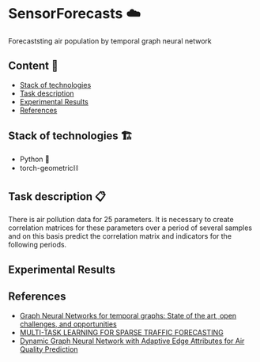 # SensorForecasts ☁️

Forecaststing air population by temporal graph neural network 

## Content 📖

- [Stack of technologies](#Stack-of-technologies)
- [Task description](#Task-description)
- [Experimental Results](#Experimental-Results)
- [References](#References)

##  Stack of technologies 🏗

- Python 🐍
- torch-geometric⛓

## Task description 📋

There is air pollution data for 25 parameters. It is necessary to create correlation matrices for these parameters over a period of several samples and on this basis predict the correlation matrix and indicators for the following periods.

##  Experimental Results


## References
- [Graph Neural Networks for temporal graphs: State of the art, open
challenges, and opportunities](https://arxiv.org/pdf/2302.01018.pdf)
- [MULTI-TASK LEARNING FOR SPARSE TRAFFIC FORECASTING](https://arxiv.org/pdf/2211.09984v1.pdf)
- [Dynamic Graph Neural Network with Adaptive Edge Attributes for Air Quality Prediction](https://arxiv.org/pdf/2302.09977.pdf)



